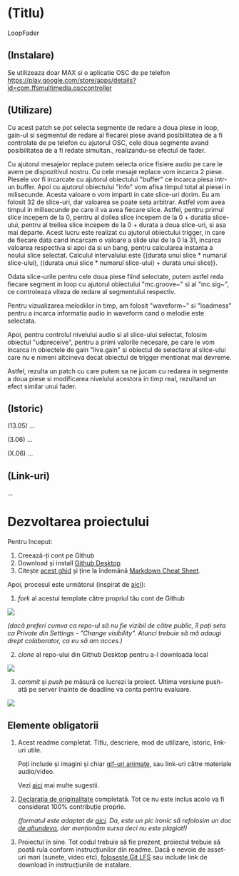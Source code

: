 # (Titlu)
LoopFader

## (Instalare)
Se utilizeaza doar MAX si o aplicatie OSC de pe telefon https://play.google.com/store/apps/details?id=com.ffsmultimedia.osccontroller

## (Utilizare)
Cu acest patch se pot selecta segmente de redare a doua piese in loop, gain-ul si segmentul de redare al fiecarei piese avand posibilitatea de a fi controlate de pe telefon cu ajutorul OSC, cele doua segmente avand posibilitatea de a fi redate simultan., realizandu-se efectul de fader.

Cu ajutorul mesajelor replace putem selecta orice fisiere audio pe care le avem pe dispozitivul nostru. Cu cele mesaje replace vom incarca 2 piese. Piesele vor fi incarcate cu ajutorul obiectului "buffer" ce incarca piesa intr-un buffer. Apoi cu ajutorul obiectului "info" vom afisa timpul total al piesei in milisecunde. Acesta valoare o vom imparti in cate slice-uri dorim. Eu am folosit 32 de slice-uri, dar valoarea se poate seta arbitrar. Astfel vom avea timpul in milisecunde pe care il va avea fiecare slice. Astfel, pentru primul slice incepem de la 0, pentru al doilea slice incepem de la 0 + duratia slice-ului, pentru al treilea slice incepem de la 0 + durata a doua slice-uri, si asa mai departe. Acest lucru este realizat cu ajutorul obiectului trigger, in care de fiecare data cand incarcam o valoare a slide ului de la 0 la 31, incarca valoarea respectiva si apoi da si un bang, pentru calcularea instanta a noului slice selectat. Calculul intervalului este {(durata unui slice * numarul slice-ului), ((durata unui slice * numarul slice-ului) + durata unui slice)}.

Odata slice-urile pentru cele doua piese fiind selectate, putem astfel reda fiecare segment in loop cu ajutorul obiectului "mc.groove~" si al "mc.sig~", ce controleaza viteza de redare al segmentului respectiv.

Pentru vizualizarea melodiilor in timp, am folosit "waveform~" si "loadmess" pentru a incarca informatia audio in waveform cand o melodie este selectata.

Apoi, pentru controlul nivelului audio si al slice-ului selectat, folosim obiectul "udpreceive", pentru a primi valorile necesare, pe care le vom incarca in obiectele de gain "live.gain" si obiectul de selectare al slice-ului care nu e nimeni altcineva decat obiectul de trigger mentionat mai devreme.

Astfel, rezulta un patch cu care putem sa ne jucam cu redarea in segmente a doua piese si modificarea nivelului acestora in timp real, rezultand un efect similar unui fader.

## (Istoric)

(13.05) ...

(3.06) ...

(X.06) ...

## (Link-uri)
...

# Dezvoltarea proiectului

Pentru început:

1. Creează-ți cont pe Github
2. Download și install [Github Desktop](https://desktop.github.com/)
3. Citește [acest ghid](https://charlesmartin.com.au/blog/2020/08/09/student-project-repository) și ține la îndemână [Markdown Cheat Sheet](https://www.markdownguide.org/cheat-sheet).

Apoi, procesul este următorul (inspirat de [aici](https://cs.anu.edu.au/courses/comp1720/deliverables/05-major-project/#submission-process)):

1. *fork* al acestui template către propriul tău cont de Github

![](assets/fork.gif)

_(dacă preferi cumva ca repo-ul să nu fie vizibil de către public, îl poți seta ca Private din Settings - "Change visibility". Atunci trebuie să mă adaugi drept colaborator, ca eu să am acces.)_

2. *clone* al repo-ului din Github Desktop pentru a-l downloada local

![](assets/clone.gif)

3. *commit* și *push* pe măsură ce lucrezi la proiect. Ultima versiune push-ată pe server înainte de deadline va conta pentru evaluare.

![](assets/commit.gif)

## Elemente obligatorii

1. Acest readme completat. Titlu, descriere, mod de utilizare, istoric, link-uri utile.

   Poți include și imagini și chiar [gif-uri animate](https://www.screentogif.com/), sau link-uri către materiale audio/video.
   
   Vezi [aici](https://charlesmartin.com.au/blog/2020/08/09/student-project-repository) mai multe sugestii.

2. [Declarația de originalitate](statement-of-originality.yml) completată. Tot ce nu este inclus acolo va fi considerat 100% contribuție proprie.

    *(formatul este adaptat de [aici](https://gitlab.cecs.anu.edu.au/comp1720/2018/comp1720-2018-major-project/-/blob/master/statement-of-originality.yml). Da, este un pic ironic să refolosim un doc [de altundeva](https://cs.anu.edu.au/courses/comp1720/resources/faq/#how-do-i-fill-out-my-statement-of-originality), dar menționăm sursa deci nu este plagiat!)*

3. Proiectul în sine. Tot codul trebuie să fie prezent, proiectul trebuie să poată rula conform instrucțiunilor din readme. Dacă e nevoie de asset-uri mari (sunete, video etc), [folosește Git LFS](https://git-lfs.github.com/) sau include link de download în instrucțiunile de instalare.

